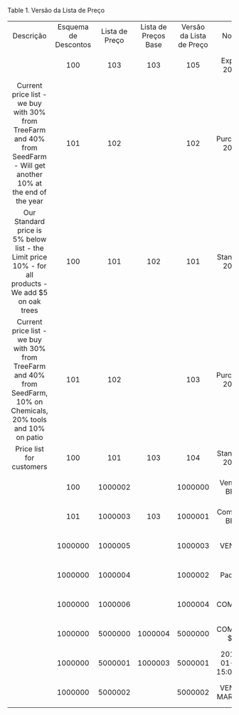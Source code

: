 <div id="d440276e1" class="table">

<div class="table-title">

Table 1. Versão da Lista de
Preço

</div>

<div class="table-contents">

|                                                                                                                        |                      |                |                      |                          |                     |       |                       |
| :--------------------------------------------------------------------------------------------------------------------: | :------------------: | :------------: | :------------------: | :----------------------: | :-----------------: | :---: | :-------------------: |
|                                                       Descrição                                                        | Esquema de Descontos | Lista de Preço | Lista de Preços Base | Versão da Lista de Preço |        Nome         | Criar |     Válido desde      |
|                                                                                                                        |         100          |      103       |         103          |           105            |     Export 2003     |   N   | 2003-01-01 00:00:00.0 |
| Current price list - we buy with 30% from TreeFarm and 40% from SeedFarm - Will get another 10% at the end of the year |         101          |      102       |                      |           102            |    Purchase 2001    |   N   | 2001-05-21 00:00:00.0 |
|         Our Standard price is 5% below list - the Limit price 10% - for all products - We add $5 on oak trees          |         100          |      101       |         102          |           101            |    Standard 2001    |       | 2001-01-01 00:00:00.0 |
| Current price list - we buy with 30% from TreeFarm and 40% from SeedFarm, 10% on Chemicals, 20% tools and 10% on patio |         101          |      102       |                      |           103            |    Purchase 2003    |   N   | 2003-01-21 00:00:00.0 |
|                                                Price list for customers                                                |         100          |      101       |         103          |           104            |    Standard 2003    |   N   | 2003-01-21 00:00:00.0 |
|                                                                                                                        |         100          |    1000002     |                      |         1000000          |     Vendas BRL      |   N   | 2014-01-01 00:00:00.0 |
|                                                                                                                        |         101          |    1000003     |         103          |         1000001          |     Compras BRL     |   N   | 2014-01-01 00:00:00.0 |
|                                                                                                                        |       1000000        |    1000005     |                      |         1000003          |        VENDA        |   N   | 2000-01-01 00:00:00.0 |
|                                                                                                                        |       1000000        |    1000004     |                      |         1000002          |       Padrão        |       | 2000-01-01 00:00:00.0 |
|                                                                                                                        |       1000000        |    1000006     |                      |         1000004          |       COMPRA        |   N   | 2000-01-01 00:00:00.0 |
|                                                                                                                        |       1000000        |    5000000     |       1000004        |         5000000          |      COMPRA $$      |   N   | 2018-01-01 00:00:00.0 |
|                                                                                                                        |       1000000        |    5000001     |       1000003        |         5000001          | 2018-01-11 15:03:07 |   N   | 2018-01-11 00:00:00.0 |
|                                                                                                                        |       1000000        |    5000002     |                      |         5000002          |    VENDA MARKUP     |   N   | 2018-03-01 00:00:00.0 |

</div>

</div>
